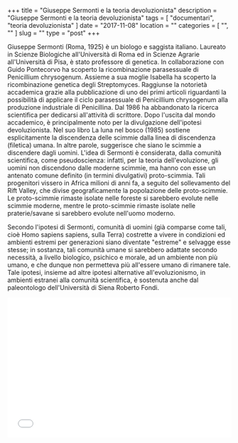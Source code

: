 +++
title = "Giuseppe Sermonti e la teoria devoluzionista"
description = "Giuseppe Sermonti e la teoria devoluzionista"
tags = [ "documentari", "teoria devoluzionista" ]
date = "2017-11-08"
location = ""
categories = [
  "",
  ""
]
slug = ""
type = "post"
+++

Giuseppe Sermonti (Roma, 1925) è un biologo e saggista italiano. Laureato in Scienze Biologiche all'Università di Roma ed in Scienze Agrarie all'Università di Pisa, è stato professore di genetica. In collaborazione con Guido Pontecorvo ha scoperto la ricombinazione parasessuale di Penicillium chrysogenum. Assieme a sua moglie Isabella ha scoperto la ricombinazione genetica degli Streptomyces. Raggiunse la notorietà accademica grazie alla pubblicazione di uno dei primi articoli riguardanti la possibilità di applicare il ciclo parasessuale di Penicillium chrysogenum alla produzione industriale di Penicillina. Dal 1986 ha abbandonato la ricerca scientifica per dedicarsi all'attività di scrittore. Dopo l'uscita dal mondo accademico, è principalmente noto per la divulgazione dell'ipotesi devoluzionista. Nel suo libro La luna nel bosco (1985) sostiene esplicitamente la discendenza delle scimmie dalla linea di discendenza (filetica) umana. In altre parole, suggerisce che siano le scimmie a discendere dagli uomini. L'idea di Sermonti è considerata, dalla comunità scientifica, come pseudoscienza: infatti, per la teoria dell'evoluzione, gli uomini non discendono dalle moderne scimmie, ma hanno con esse un antenato comune definito (in termini divulgativi) proto-scimmia. Tali progenitori vissero in Africa milioni di anni fa, a seguito del sollevamento del Rift Valley, che divise geograficamente la popolazione delle proto-scimmie. Le proto-scimmie rimaste isolate nelle foreste si sarebbero evolute nelle scimmie moderne, mentre le proto-scimmie rimaste isolate nelle praterie/savane si sarebbero evolute nell'uomo moderno.

Secondo l'ipotesi di Sermonti, comunità di uomini (già comparse come tali, cioè Homo sapiens sapiens, sulla Terra) costrette a vivere in condizioni ed ambienti estremi per generazioni siano diventate "estreme" e selvagge esse stesse; in sostanza, tali comunità umane si sarebbero adattate secondo necessità, a livello biologico, psichico e morale, ad un ambiente non più umano, e che dunque non permetteva più all'essere umano di rimanere tale. Tale ipotesi, insieme ad altre ipotesi alternative all'evoluzionismo, in ambienti estranei alla comunità scientifica, è sostenuta anche dal paleontologo dell'Università di Siena Roberto Fondi. 

<div style="position: relative; padding-bottom: 56.25%; padding-top: 30px; height: 0; overflow: hidden;">
  <iframe src="//www.youtube.com/embed/66tyjImU44g?rel=0"
  style="position: absolute; top: 0; left: 0; width: 100%; height: 100%;" allowfullscreen frameborder="0" title="YouTube Video"></iframe>
</div>

